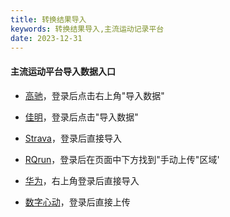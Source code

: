 ```yaml
---
title: 转换结果导入
keywords: 转换结果导入,主流运动记录平台
date: 2023-12-31
---
```

#### 主流运动平台导入数据入口

- [高驰](https://trainingcn.coros.com/admin/views/activities)，登录后点击右上角"导入数据"

- [佳明](https://connect.garmin.cn/modern/import-data)，登录后点击"导入数据"

- [Strava](https://www.strava.com/upload/select)，登录后直接导入

- [RQrun](https://www.rq.run/user/upload)，登录后在页面中下方找到"手动上传"区域'

- [华为](https://h5hosting.dbankcdn.com/cch5/healthkit/data-import/pages/oauth-callback.html#/)，右上角登录后直接导入

- [数字心动](https://race.shuzixindong.com/#/nrcDataManagement?nrcMarathonStatus=1)，登录后直接上传
